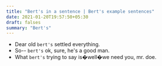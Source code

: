 ```yaml
---
title: "Bert's in a sentence | Bert's example sentences"
date: 2021-01-20T19:57:50+05:30
draft: falses
summary: "Bert's"
---
```

- Dear old `bert's` settled everything.
- So-- `bert's` ok, sure, he's a good man.
- What `bert's` trying to say is�well�we need you, mr. doe.
                 
